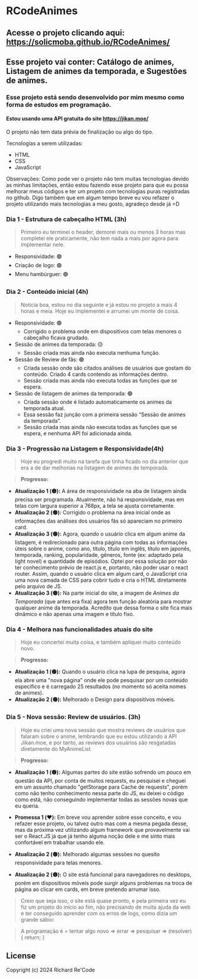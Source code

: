# RCodeAnimes
## Acesse o projeto clicando aqui: https://solicmoba.github.io/RCodeAnimes/

## Esse projeto vai conter: Catálogo de animes, Listagem de animes da temporada, e Sugestões de animes.

### Esse projeto está sendo desenvolvido por mim mesmo como forma de estudos em programação.

#### Estou usando uma API gratuita do site https://jikan.moe/

O projeto não tem data prévia de finalização ou algo do tipo.

Tecnologias a serem utilizadas:
- HTML
- CSS
- JavaScript

Observações: Como pode ver o projeto não tem muitas tecnologias devido as minhas limitações, então estou fazendo esse projeto para que eu possa melhorar meus códigos e ter um projeto com tecnologias puras registradas no github. Digo também que em algum tempo breve eu vou refazer o projeto utilizando mais tecnologias a meu gosto, agradeço desde já =D

### Dia 1 - Estrutura de cabeçalho HTML (3h)
>  Primeiro eu terminei o header, demorei mais ou menos 3 horas mas completei ele praticamente, não tem nada a mais por agora para implementar nele.
 - Responsividade: 🟢 
 - Criação de logo: 🟢
 - Menu hambúrguer: 🟢

### Dia 2 - Conteúdo inicial (4h)
> Notícia boa, estou no dia seguinte e já estou no projeto a mais 4 horas e meia. 
> Hoje eu implementei e arrumei um monte de coisa.

 - Responsividade: 🟢
    - Corrigido o problema onde em dispositivos com telas menores o cabeçalho ficava grudado.
 - Sessão de animes da temporada: 🟡
    - Sessão criada mas ainda não executa nenhuma função.
 - Sessão de Review de fãs: 🟢
    - Criada sessão onde são citados análises de usuários que gostam do conteúdo. Criado 4 cards contendo as informações dentro.
    - Sessão criada mas ainda não executa todas as funções que se espera.
 - Sessão de listagem de animes da temporada: 🟢
    - Criada sessão onde é listado automaticamente os animes da temporada atual.
    - Essa sessão faz junção com a primeira sessão “Sessão de animes da temporada”.
    - Sessão criada mas ainda não executa todas as funções que se espera, e nenhuma API foi adicionada ainda.

### Dia 3 - Progressão na Listagem e Responsividade(4h)
> Hoje eu progredi muito na tarefa que tinha ficado no dia anterior que era a de dar melhorias na listagem de animes de temporada.

> **Progresso:**

- **Atualização 1 (🟡):** A área de responsividade na aba de listagem ainda precisa ser programada. Atualmente, não há responsividade, mas em telas com largura superior a 768px, a tela se ajusta corretamente.
- **Atualização 2 (🟢):** Corrigido o problema na área inicial onde as informações das análises dos usuários fãs só apareciam no primeiro card.
- **Atualização 3 (🟢):** Agora, quando o usuário clica em algum anime da listagem, é redirecionado para outra página com todas as informações úteis sobre o anime, como ano, título, título em inglês, título em japonês, temporada, ranking, popularidade, gêneros, fonte (ex: adaptado pela light novel) e quantidade de episódios. Optei por essa solução por não ter conhecimento prévio de react.js e, portanto, não poder usar o react router. Assim, quando o usuário clica em algum card, o JavaScript cria uma nova camada de CSS para cobrir tudo e cria o HTML diretamente pelo arquivo de JS.
- **Atualização 3 (🟢):** Na parte inicial do site, a imagem de *Animes da Temporada* (que antes era fixa) agora tem função aleatória para mostrar qualquer anime da temporada. Acredito que dessa forma o site fica mais dinâmico e não apenas uma imagem e título fixo.

### Dia 4 - Melhora nas funcionalidades atuais do site
> Hoje eu concertei muita coisa, e também apliquei muito conteúdo novo.

> **Progresso:**

- **Atualização 1 (🟢):** Quando o usuário clica na lupa de pesquisa, agora ela abre uma "nova página" onde ele pode pesquisar por um conteúdo específico e é carregado 25 resultados (no momento só aceita nomes de animes).
- **Atualização 2 (🟢):** Melhorado o Design para dispositívos móveis.

### Dia 5 - Nova sessão: Review de usuários. (3h)
> Hoje eu criei uma nova sessão que mostra reviews de usuários que falaram sobre o anime, lembrando que eu estou utilizando a API Jikan.moe, e por tanto, as reviews dos usuários são resgatadas diretamente do MyAnimeList

> **Progresso:**

- **Atualização 1 (🟡):** Algumas partes do site estão sofrendo um pouco em questão da API, por conta de muitos requests, eu pesquisei e cheguei em um assunto chamado "getStorage para Cache de requests", porém como não tenho conhecimento nessa parte do JS, eu deixei o código como está, não conseguindo implementar todas as sessões novas que eu queria.
- **Promessa 1 (❤️):** Em breve vou aprender sobre esse conceito, e vou refazer esse projeto, ou talvez outro mas com a mesma pegada desse, mas da próxima vez utilizando algum framework que provavelmente vai ser o React.JS já que já tenho alguma noção dele e me sinto mais confortável em trabalhar usando ele.
- **Atualização 2 (🟢):** Melhorado algumas sessões no quesito responsividade para telas menores.

- **Atualização 2 (🟡):** O site está funcional para navegadores no desktops, porém em dispositivos móveis pode surgir alguns problemas na troca de página ao clicar em cards, em breve pretendo arrumar isso.

> Creio que seja isso, o site está quase pronto, e pela primeira vez eu fiz um projeto do início ao fim, não precisando de muita ajuda da web e ter conseguido aprender com os erros de logs, como dizia um grande sábio:

> A programação é = tentar algo novo => errar => pesquisar => (resolver) { return; }

## License
Copyright (c) 2024 Richard Re'Code

